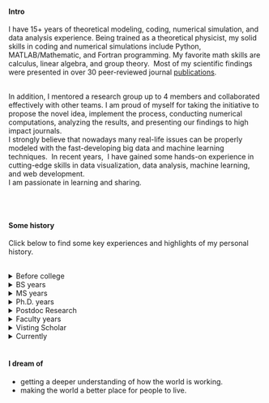 
#### Intro

I have 15+ years of theoretical modeling, coding, numerical simulation, and data analysis experience. Being trained as a theoretical physicist, my solid skills in coding and numerical simulations include Python, MATLAB/Mathematic, and Fortran programming. My favorite math skills are calculus, linear algebra, and group theory.  Most of my scientific findings were presented in over 30 peer-reviewed journal [publications](https://scholar.google.com/citations?user=uOK_OjMAAAAJ&hl=en).


<br/>
In addition, I mentored a research group up to 4 members and collaborated effectively with other teams. I am proud of myself for taking the initiative to propose the novel idea, implement the process, conducting numerical computations, analyzing the results, and presenting our findings to high impact journals.

<br/>
I strongly believe that nowadays many real-life issues can be properly modeled with the fast-developing big data and machine learning techniques.  In recent years,  I have gained some hands-on experience in cutting-edge skills in data visualization, data analysis, machine learning, and web development. 


<br/>
I am passionate in learning and sharing. 

<!-- Now I am looking for job opportunities as a data analyst, data engineer,  machine learning engineer, or web developer.  -->

<!-- 
<br/>

With many physical, mathematical, and statistical models in mind, I tend to understand the complicated real world in a computational way. I believe that most real-life issues can be properly modeled with our rational intuition powered by the fast-developing machine learning and statistical methods. -->




<!-- I am a co-founder and the CTO of [Arthena](https://arthena.com) where I work on engineering infrastructure and build tools to price fine art. My primary job functions are as a data scientist and software engineer.
<br>
I am available to consult on interesting projects. I am particularly interested in social impact, education, inclusivity, and space. I enjoy advising companies and may even be available for pro-bono work depending on the time commitment and the project. If you would like to arrange a meeting, I am based in New York but travel to the San Francisco Bay Area frequently.
 -->
<!-- <br><br>

#### Currently
Adjunct professor at St. Catherine University. A tutor in math, physics, science from K-12, Python, data structures and algorithms,  and Mandarin.  Actively seeking opportunities as a data analyst/scientist or machine learning engineer. -->



<!--
At Arthena I have learned how to build teams and manage people, build relationships with customers, sell enterprise products, and build on-line predictive models for production environments. I've also learned how to build and maintain large web applications (see [arthena.com](https://arthena.com)).-->
<br><br>

#### Some history

 Click below to find some key experiences and highlights of my personal history.

<br/>

<details> 
   <summary> Before college</summary>
   <ul>
   <li>
I grew up in a village of Zhejiang province, 300 km south to Shanghai, China. Before age 10, our village has no stable electricity service. We mostly use kerosene lamps at night. Yet there were lots of fun in the quiet, slow village life. We raise pigs, chickens, cats, dogs, cattle,  etc. We play water, climb mountains, grow vegetables, grow fruits, catch fish, fly kites, and play kid's gambling games. We also have much opportunity to learn from older generations the stories about malicious spirits, fictitious underwater animals, etc. I became a Chinese chess and Ping-pong lover. I completed education from elementary to high school in my hometown. Then I went to various universities in cities for further learning and work.</li>
 <li>At age 12 I learned and soon became indulged in <b>playing ping-pong</b>, for which I won my first championship in my high school at age 15.</li>
<li> At age 14, <b>physics</b> became my favorite subject and I became the top student at my high school. At age 17, I graduated from high school(ranked #2) and became a physics major at a university.</li>
<li>During the age of 11-17, I developed a hobby, i.e., <b>reading martial arts novels</b>. Those beautiful adult fairy tales(especially those written by contemporary authors Yong Jin and Long Gu) were the sweetest memories of my teenage periods.</li> 
<!-- and played a lasting influence in forming my moral and aesthetic trend.</li> -->
</ul>
</details>

<details> <summary> BS years</summary>
<ul>
 <li>At age 20(1995), I learned <b>quantum mechanics</b> and fascinated by it ever since. It imposed a deep, lasting influence on how I understand the world. At about the same time, I learned the issue of time arrow from the point of view of statistical physics, as well as the intriguing Godel's theorem in mathematical logic. These three topics remain attractive and appealing to me even today.</li>
<li>
 In 1996, I passed the postgraduate entrance examination and became the a master canditate in theoretical physics. The title of my BS thesis was "on classical coding and quantum coding".</li>
 </ul>
</details>

<details> <summary> MS years</summary>
<ul>
<li>During 1996 to 1998, I learned to do numerical simulations for lattice spin models with the <b>Monte Carlo algorithm</b> and so called density matrix renormalization groups(DMRG) algorithms. I excelled in learning advanced quantum mechanics and group theory. I won the ping-pong championship in graduate school in our university.</li>
<li>In 1999, I independently wrote a paper "Some notions about broken-symmetry", in which I presented a personal understanding on  the relation between thermodynamics and statistical mechanics. Since then, statistics become one of my most favorite topic.</li>
</ul>
</details>

<details> <summary> Ph.D. years</summary>
<ul>
<li>From 1999 to 2000, I learned Lie group and Lie algebra and <b>made a prediction</b> on SO(5) theory proposed by Shoucheng Zhang(an outstanding Professor from Stanford University) for high Tc superconductors.</li>
<li>In 2000, I became deeply interested in <b>Buddhism</b>. Together with some friends from the philosophical department, we organized many seminars and activities at Fudan University. </li>
<li>In 2002, I got my Ph.D. in theoretical physics from Fudan University(Top 5 in China). During the years, I published 4 papers in the areas of high Tc superconductivity and magnetic systems. I did a lot <b>MATLAB and Fortran numerical simulations</b> in those projects.</li>
</ul>
</details>
<details> <summary> Postdoc Research</summary>
<ul>
<li>I worked as a postdoc researcher in the Center of Advanced Study at Tsinghua University((Top 2 in China)) from 2002 to 2004. In 2003, three of us proposed a mean-field theory for the strongly correlated model for high Tc superconductivity on the triangular lattice. We obtained a complete phase diagram after three months of hard work on every detail of theory, including a large ammount of numerical simulations to <b>optimize several sets of different parameters</b> for the conjectured solution.</li>
</ul>
</details>

<details> <summary> Faculty years</summary>
<ul>
<li>In 2004, I got a faculty position at the Zhejiang Normal University, began my teaching career on several physics courses, and started my research career as an independent principal investigator and the leader of an academic team.</li>
<li>In 2005, I independently <b>developed a new approach</b> (the core of this approach is to rigorously transform an infinite set of linear equations into a finite set of linear equations) for quantum transport calculation on general lattice models. This kind of approach was adopted years later by the authors of Python package Kwant, which now became one of the most popular packages to do quantum transport simulations.</li>
<li>In 2005-2007, we applied the newly developed method to <b>quantum transport calculations</b> related to the topic of spin hall effect and published three papers in the internationally well recognized Journal ---Physical Review B. Among these works, we <b>proposed a new model</b>, i.e., lateral spin-orbit coupling model, which inspired some  experimental development in later years.</li>  
<!-- Formulated a scattering wave function approach to study the quantum transport phenomena in an arbitrary lattice model for mesoscopic systems. Such a method is algorithmically more efficient than the traditional Green’s function approach.  In this approach, the boundary conditions connect the quantum wave functions of different parts which lead to coupled linear equations. The central numerical task is to solve the sets of coupled linear equations. With such an approach, the symmetry properties of the transport process can be better understood. Based on this approach, we successfully performed a series of transport studies for different systems -->
<!-- I found a way to solve the set of linear equations with an infinite number equations and get the scattering wave function in an arbitrary lattice model for mesoscopic systems. Such a method is algorithmically more efficient than the traditional Green’s function approach.  The central numerical task in this approach is to solve a set of coupled linear equations with a finite number of unknowns. Based on this approach, we successfully performed a series of transport studies for different systems.
Linear algebra is the main math tool used in linear regression and neural networks and my techniques/experience in solving the linear equations are transferable to linear regression, neural networks, and other related algorithms. -->
<li>In 2005, we systematically analyzed a basic problem in theoretical physics, i.e., the transformation of the phase(as well as other related quantities) with respect to the coordinate frame, for classical and quantum equations, and discussed some implications of this analysis on quantum mechanics.</li>
<li>In 2007, I visited Purdue University for 4 months. Together with the hosting professor, we worked out a mean-field theory of superconductivity in graphene and obtained some neat results, which later become widely known to the field. This work was published in May of 2008 and was reported in a review published in Review of Modern Physics(the most famous review Journal of physics) in Oct 2008.</li>
<li>
<details> <summary>Religious Conversion</summary>
<ol>
<li>In 2007, during the 4 months of my visit at Purdue, I <b>studied bible and gospel</b> from a Lutheran missionary and became interested in Christian worldview. </li>
<!-- I started to find harmony between Buddhism and Christianity and gradually accepted the fact that there was a deep difference between them. -->
<li>In 2009, I was <b>converted from Buddhism to Christian</b> after nearly two years of questioning and speculations. </li>
</ol>
</detail>
</li>
<li>In 2010, by adding a thermal effect into the quantum transport theory, I <b>solved an intriguing problem</b> raised by an experimental group at Purdue University which was a puzzle to them for more than half an year. This year, I was promoted as a professor in physics department at Zhejiang Normal University. </li>
<li>In 2011,  I <b>found a rigorous proof</b> for the connectivity property of surface/edge states of 3D/2D topological insulators. The robust surface states is a good example of <b>"dimensional reduction"</b> phenomena in the context of solid-state physics. The method I developed in this paper was adopted by an internationally prestigious group in their work on other fancy models. </li>
<li>In 2011, I collaborated with some international collaborators on suspended graphene and we proposed a new scheme to realize an electron pump in which electric curret can be generated by ac gate volgate.</li>
<li>In 2012, through <b>identifying a hidden symmetry</b> in the model for suspended graphene,  we proposed a new way to generate so called pure valley current in graphene. We further proposed a way to measure such exotic current experimentally. This work was published in the top physics journal Physical Review Letters. It played a continual academic impact on the field and was a highlight in my career as theoretical physicist.</li>
</ul>
</details> 
<details> <summary> Visting Scholar</summary>
<ul>
<li>
During 2014-2017, I worked as a visiting scholar at the University of Minnesota. We <b>proposed a model</b> to describe the black phosphorous thin film and made several predictions on its optical properties. Our work was widely and continually cited(over 500 citations now) by researchers all over the world. From 2015, <b>python</b> became the key coding languages of mine. And I learned to work with several most popular computational tools like vasp, wannier90, etc, for physicists working in material calculations.</li>
<li>In 2017, I visited Taiwan(at National Sun Yat-Sen University) for three months. I like Taiwan! I like the people and the food. I love the cultural openness and the freedom air. I even <b>found a disconnected family</b> of my grandfather's brother who left hometown 70 years ago!! On the academic side, I analyzed a lattice model for so called  topological matter and explored its spin transport properties through <b>python numerical simulation and symmetry analysis</b>.</li> 
<li>In 2018, I visited Ningbo Institute of Industrial Technology for 4 months. During those months, I efficiently commanded and utilized some group-theoretical techniques to <b>build effective models with only a few tunable parameters that can capture the most important data structure</b> of band structures data obtained by detailed, first principle computations using thousands of wave components. In addition, working with <b>python package Kwant</b>, I obtained the Hofstadter butterfly of twisted graphene bilayer, the star material that emerged in the physics world in 2018.</li>
</ul>
</details>
<details> <summary> Currently</summary> 
<ul>
<li> Since 2018, I learned some cutting-edge skills in data science and obtained several certificates such as "data visualization and analytics", "deep learning specialization", etc. I have been accumulating hands-on experience through working on some projects on machine learning modeling, web scraping, as well as web development.</li>
<li>Adjunct professor at St. Catherine University(since 2019). </li>
<li>A tutor in math, physics, science from K-12. Also, I do tutoring on python, data structures and algorithms,  and Mandarin.</li>

  <!-- Actively seeking opportunities as a data analyst/scientist or machine learning engineer.  -->
</ul>
</details>


</br>

#### I dream of
- getting a deeper understanding of how the world is working.
- making the world a better place for people to live.



